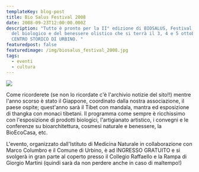 ```yaml
---
templateKey: blog-post
title: Bio Salus Festival 2008
date: 2008-09-23T12:00:00.000Z
description: "Tutto è pronto per la II° edizione di BIOSALUS, Festival Nazionale
  del biologico e del benessere olistico che si terrà il 3, 4 e 5 ottobre nel
  CENTRO STORICO DI URBINO. "
featuredpost: false
featuredimage: /img/biosalus_festival_2008.jpg
tags:
  - eventi
  - cultura
---
```


![](/img/biosalus_festival_2008.jpg)

Come ricorderete (se non lo ricordate c'è l'archivio notizie del sito!!) mentre l'anno scorso è stato il Giappone, coordinato dalla nostra associazione, il paese ospite; quest'anno sarà il Tibet con mandala, mantra ed esposizione di thangka con monaci tibetani. Il programma come sempre è ricchissimo con l'esposizione di prodotti biologici, l'artigianato artistico, i convegni e le conferenze su bioarchitettura, cosmesi naturale e benessere, la BioEcoCasa, etc. 

L'evento, organizzato dall'Istituto di Medicina Naturale in collaborazione con Marco Columbro e il Comune di Urbino, è ad INGRESSO GRATUITO e si svolgerà in gran parte al coperto presso il Collegio Raffaello e la Rampa di Giorgio Martini (quindi sarà da non perdere anche in caso di maltempo!) 

